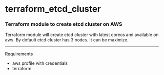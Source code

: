 # terraform_etcd_cluster

### Terraform module to create etcd cluster on AWS

Terraform module will create etcd cluster with latest coreos ami available on aws. By default etcd cluster has 3 nodes. It can be maximize.

____________

Requirements


* aws profile with credentials
* terraform